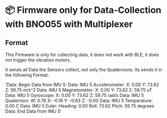 
# 📦 Firmware only for Data-Collection with BNO055 with Multiplexer

## Format

This Firmware is only for collecting data, it does not work with BLE, it does not trigger the vibration motors.

It sends all Data the Sensors collect, not only the Quaternions. Its sends it in the following Format:

'Data: Begin Data from IMU 5:
Data: IMU 5 Accelerometer: X: 0.00 Y: 73.62 Z: 59.75 m/s^2
Data: IMU 5 Magnetometer: X: 0.00 Y: 73.62 Z: 59.75 uT
Data: IMU 5 Gyroscope: X: 0.00 Y: 73.62 Z: 59.75 rad/s
Data: IMU 5 Quaternion: W: 0.76 X: -0.16 Y: -0.63 Z: -0.00
Data: IMU 5 Temperature: 0.00 C
Data: IMU 5 Euler: Heading: 0.00 Roll: 73.62 Pitch: 59.75 degrees
Data: End Data from IMU 5'